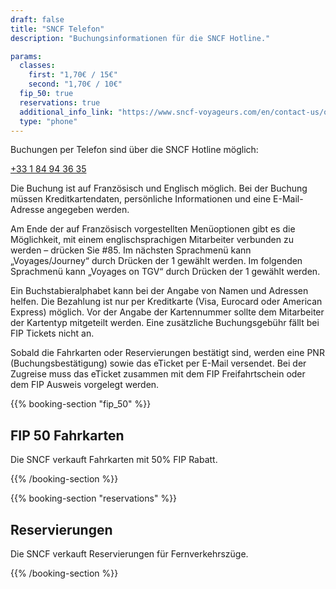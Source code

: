 ```yaml
---
draft: false
title: "SNCF Telefon"
description: "Buchungsinformationen für die SNCF Hotline."

params:
  classes:
    first: "1,70€ / 15€"
    second: "1,70€ / 10€"
  fip_50: true
  reservations: true
  additional_info_link: "https://www.sncf-voyageurs.com/en/contact-us/our-contact-points/by-phone/"
  type: "phone"
---
```


Buchungen per Telefon sind über die SNCF Hotline möglich:

[+33 1 84 94 36 35](tel:+33184943635)

Die Buchung ist auf Französisch und Englisch möglich. Bei der Buchung müssen Kreditkartendaten, persönliche Informationen und eine E-Mail-Adresse angegeben werden.

Am Ende der auf Französisch vorgestellten Menüoptionen gibt es die Möglichkeit, mit einem englischsprachigen Mitarbeiter verbunden zu werden – drücken Sie #85.
Im nächsten Sprachmenü kann „Voyages/Journey“ durch Drücken der 1 gewählt werden.
Im folgenden Sprachmenü kann „Voyages on TGV“ durch Drücken der 1 gewählt werden.

Ein Buchstabieralphabet kann bei der Angabe von Namen und Adressen helfen. Die Bezahlung ist nur per Kreditkarte (Visa, Eurocard oder American Express) möglich. Vor der Angabe der Kartennummer sollte dem Mitarbeiter der Kartentyp mitgeteilt werden. Eine zusätzliche Buchungsgebühr fällt bei FIP Tickets nicht an.

Sobald die Fahrkarten oder Reservierungen bestätigt sind, werden eine PNR (Buchungsbestätigung) sowie das eTicket per E-Mail versendet. Bei der Zugreise muss das eTicket zusammen mit dem FIP Freifahrtschein oder dem FIP Ausweis vorgelegt werden.

{{% booking-section "fip_50" %}}

## FIP 50 Fahrkarten

Die SNCF verkauft Fahrkarten mit 50% FIP Rabatt.

{{% /booking-section %}}

{{% booking-section "reservations" %}}

## Reservierungen

Die SNCF verkauft Reservierungen für Fernverkehrszüge.

{{% /booking-section %}}
